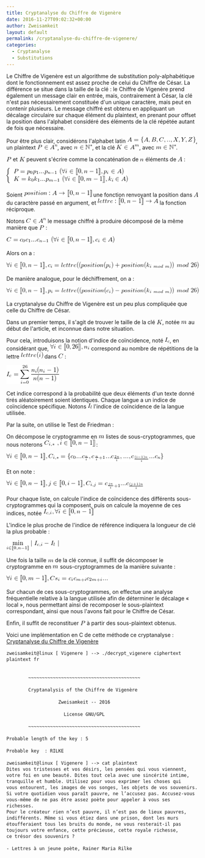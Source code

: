 ```yaml
---
title: Cryptanalyse du Chiffre de Vigenère
date: 2016-11-27T09:02:32+00:00
author: Zweisamkeit
layout: default
permalink: /cryptanalyse-du-chiffre-de-vigenere/
categories:
  - Cryptanalyse
  - Substitutions
---
```

Le Chiffre de Vigenère est un algorithme de substitution poly-alphabétique dont le fonctionnement est assez proche de celui du Chiffre de César. La différence se situe dans la taille de la clé : le Chiffre de Vigenère prend également un message clair en entrée, mais, contrairement à César, la clé n'est pas nécessairement constituée d'un unique caractère, mais peut en contenir plusieurs. Le message chiffré est obtenu en appliquant un décalage circulaire sur chaque élément du plaintext, en prenant pour offset la position dans l'alphabet considéré des éléments de la clé répétée autant de fois que nécessaire.

Pour être plus clair, considérons l'alphabet latin ![](/img/dd223e2a4864e4d16d07e7d5ce8b847a.png)<!--  A = \{A,B,C,..,X,Y,Z\}  -->, un plaintext ![](/img/59844d1e66b4b4f7b185b5b937f27147.png)<!-- P \in A^n -->, avec ![](/img/2248b88d5dbc03c00fd16b6b03e93afe.png)<!-- n \in \mathbb{N}^* -->, et la clé ![](/img/c8008694fe9d76b5d6ffe0424fcdfd6e.png)<!-- K \in A^m -->, avec ![](/img/6c22b5a2a4c40cc855076cbc0231628c.png)<!-- m \in \mathbb{N}^* -->.

![](/img/d49ed4717c59f4d7eb7d94c46c5a0054.png)<!-- P --> et ![](/img/08f06271caa863a48e43931ac3a59d4b.png)<!-- K --> peuvent s'écrire comme la concaténation de ![](/img/b2f6e69e011c2b31a664012f56b65cfe.png)<!-- n --> éléments de ![](/img/1947923bdd0b133dc1b35e120e8ff9f8.png)<!-- A --> :

![](/img/22589955ac4076d35ed51344658394cc.png)<!-- \left\{\begin{array}{l}P = p_0p_1...p_{n-1}\ (\forall i \in [\![0,n-1]\!], p_i \in A) \\K = k_0k_1...p_{m-1}\ (\forall i \in [\![0,m-1]\!], k_i \in A)\end{array}\right. -->

Soient ![](/img/95890ff6ae3f1bc0627abf094b59fad0.png)<!--  position : A \rightarrow [\![0,n-1]\!] --> une fonction renvoyant la position dans ![](/img/1947923bdd0b133dc1b35e120e8ff9f8.png)<!-- A --> du caractère passé en argument, et ![](/img/ab0c5e0f9315878920a9524b9de05a53.png)<!--  lettre : [\![0,n-1]\!] \rightarrow A  --> la fonction réciproque.

Notons ![](/img/440a7796a601a0f5862efe28f84e376a.png)<!--  C\in A^n --> le message chiffré à produire décomposé de la même manière que ![](/img/234f3927f14ca75a9a013f64279affe3.png)<!--  P  --> :

![](/img/29e25030e8672fe02a54255f3f36231d.png)<!--  C = c_0c_1...c_{n-1}\ (\forall i \in [\![0,n-1]\!], c_i \in A) -->

Alors on a :

![](/img/176327b2b49e76730c34974bac4a75cb.png)<!--  \forall i \in [\![0,n-1]\!], c_i = lettre((position(p_i)+position(k_{i\ mod\ m}))\ mod\ 26) -->

De manière analogue, pour le déchiffrement, on a :

![](/img/a8cbee2ef3e47e5c86caeb6bb23fd6f6.png)<!--  \forall i \in [\![0,n-1]\!], p_i = lettre((position(c_i)-position(k_{i\ mod\ m}))\ mod\ 26) -->

La cryptanalyse du Chiffre de Vigenère est un peu plus compliquée que celle du Chiffre de César.

Dans un premier temps, il s'agit de trouver le taille de la clé ![](/img/817aa9d65d900251cd55685129c3bc61.png)<!--  K  -->, notée  ![](/img/6b20269491aea4ca25e98420c56c7828.png)<!-- m --> au début de l'article, et inconnue dans notre situation.

Pour cela, introduisons la notion d'indice de coïncidence, noté ![](/img/05e72c64027524bb4c80e2ead2a2f933.png)<!--  I_c  -->, en considérant que, ![](/img/fc5f6574574182a2a2c637f9bd3c244e.png)<!-- \forall i \in [\![0,26]\!], n_i --> correspond au nombre de répétitions de la lettre  ![](/img/cd95e102657de6b28f667568cf41d99e.png)<!-- lettre(i) --> dans ![](/img/557350dc0f9717f3378abf55ad26189b.png)<!-- C --> :

![](/img/3801f8897c16eafc8b9cf3ea51e0b36f.png)<!--  I_c=\sum\limits_{i=0}^{26} \frac{n_i(n_i-1)}{n(n-1)} -->

Cet indice correspond à la probabilité que deux éléments d'un texte donné tirés aléatoirement soient identiques. Chaque langue a un indice de coïncidence spécifique. Notons ![](/img/f69834bcc86f38710374f779504e4c83.png)<!--  I_l  --> l'indice de coïncidence de la langue utilisée.

Par la suite, on utilise le Test de Friedman :

On décompose le cryptogramme en ![](/img/6b20269491aea4ca25e98420c56c7828.png)<!-- m --> listes de sous-cryptogrammes, que nous noterons ![](/img/2833c46518208b52f87e71669c3b762b.png)<!-- C_{i,*}\ ,i\in[\![0,n-1]\!] --> :

![](/img/a263662c0978dfbdda16277053fec8c4.png)<!--  \forall i \in [\![0,n-1]\!], C_{i,*}=\{c_0...c_{\frac{n}{i}},c_{\frac{n}{i}+1}...c_{\frac{2n}{i}},...,c_{\frac{(i-1)n}{i}}...c_n\} -->

Et on note :

![](/img/581eb935ad2e7c19b72d4da459a6f578.png)<!--  \forall i \in [\![0,n-1]\!],j\in[\![0,i-1]\!] , C_{i,j}= c_{\frac{jn}{i}+1}...c_{\frac{(j+1)n}{i}} -->

Pour chaque liste, on calcule l'indice de coïncidence des différents sous-cryptogrammes qui la composent, puis on calcule la moyenne de ces indices, notée ![](/img/fa6e07259f418e7d842669fb1fb3fbdd.png)<!--  I_{c,i}, \forall i \in [\![0,n-1]\!] -->

L'indice le plus proche de l'indice de référence indiquera la longueur de clé la plus probable :

![](/img/711295daf81b6f1a749c27e4563fea48.png)<!-- \min\limits_{i\in[\![0,n-1]\!]} |\ I_{c,i}-I_l\ | -->

Une fois la taille ![](/img/ef02f95c5b0d751c08cb0934707a17a2.png)<!--  m  --> de la clé connue, il suffit de décomposer le cryptogramme en ![](/img/6b20269491aea4ca25e98420c56c7828.png)<!-- m --> sous-cryptogrammes de la manière suivante :

![](/img/15054f40efeb0820eb7fa0ee7b420ca3.png)<!--  \forall i \in [\![0,m-1]\!], Cs_{i}=c_ic_{m+i}c_{2m+i}...  -->

Sur chacun de ces sous-cryptogrammes, on effectue une analyse fréquentielle relative à la langue utilisée afin de déterminer le décalage « local », nous permettant ainsi de recomposer le sous-plaintext correspondant, ainsi que nous l'avons fait pour le Chiffre de César.

Enfin, il suffit de reconstituer ![](/img/234f3927f14ca75a9a013f64279affe3.png)<!--  P  --> à partir des sous-plaintext obtenus.

Voici une implémentation en C de cette méthode ce cryptanalyse : [Cryptanalyse du Chiffre de Vigenère](https://github.com/zweisamkeit/Security/tree/master/Cryptanalysis/Vigenere)
```
zweisamkeit@linux [ Vigenere ] --> ./decrypt_vigenere ciphertext plaintext fr


		~~~~~~~~~~~~~~~~~~~~~~~~~~~~~~~~~~~~~~~~~

		Cryptanalysis of the Chiffre de Vigenère

		           Zweisamkeit -- 2016

		             License GNU/GPL

		~~~~~~~~~~~~~~~~~~~~~~~~~~~~~~~~~~~~~~~~~

Probable length of the key : 5

Probable key  : RILKE

zweisamkeit@linux [ Vigenere ] --> cat plaintext 
Dites vos tristesses et vos désirs, les pensées qui vous viennent,
votre foi en une beauté. Dites tout cela avec une sincérité intime,
tranquille et humble. Utilisez pour vous exprimer les choses qui
vous entourent, les images de vos songes, les objets de vos souvenirs.
Si votre quotidien vous paraît pauvre, ne l’accusez pas. Accusez-vous
vous-même de ne pas être assez poète pour appeler à vous ses richesses.
Pour le créateur rien n’est pauvre, il n’est pas de lieux pauvres,
indifférents. Même si vous étiez dans une prison, dont les murs
étoufferaient tous les bruits du monde, ne vous resterait-il pas
toujours votre enfance, cette précieuse, cette royale richesse,
ce trésor des souvenirs ?

- Lettres à un jeune poète, Rainer Maria Rilke
```
